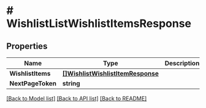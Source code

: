 # # WishlistListWishlistItemsResponse


## Properties 


Name | Type | Description | Notes
------------ | ------------- | ------------- | -------------
**WishlistItems**| [**[]WishlistWishlistItemResponse**](WishlistWishlistItemResponse.md) |   | [optional]
**NextPageToken**| **string** |   | [optional]


[[Back to Model list]](../../README.md#models) [[Back to API list]](../../README.md#endpoints) [[Back to README]](../../README.md)

